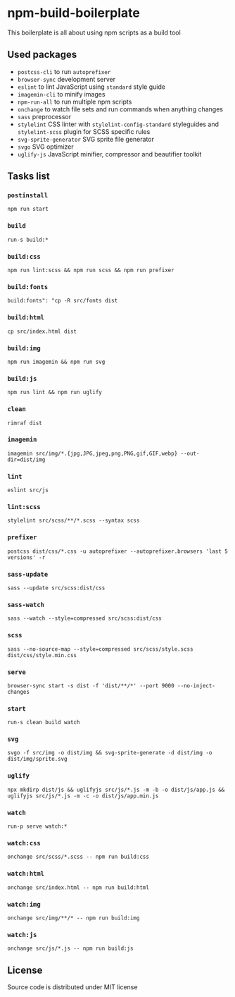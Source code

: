 # npm-build-boilerplate
This boilerplate is all about using npm scripts as a build tool

## Used packages
* `postcss-cli` to run `autoprefixer`
* `browser-sync` development server
* `eslint` to lint JavaScript using `standard` style guide
* `imagemin-cli` to minify images
* `npm-run-all` to run multiple npm scripts
* `onchange` to watch file sets and run commands when anything changes
* `sass` preprocessor
* `stylelint` CSS linter with `stylelint-config-standard` styleguides and `stylelint-scss` plugin for SCSS specific rules
* `svg-sprite-generator` SVG sprite file generator
* `svgo` SVG optimizer
* `uglify-js` JavaScript minifier, compressor and beautifier toolkit

## Tasks list
### `postinstall`
`npm run start`

### `build`
`run-s build:*`

### `build:css`
`npm run lint:scss && npm run scss && npm run prefixer`

### `build:fonts`
`build:fonts": "cp -R src/fonts dist`

### `build:html`
`cp src/index.html dist`

### `build:img`
`npm run imagemin && npm run svg`

### `build:js`
`npm run lint && npm run uglify`

### `clean`
`rimraf dist`

### `imagemin`
`imagemin src/img/*.{jpg,JPG,jpeg,png,PNG,gif,GIF,webp} --out-dir=dist/img`

### `lint`
`eslint src/js`

### `lint:scss`
`stylelint src/scss/**/*.scss --syntax scss`

### `prefixer`
`postcss dist/css/*.css -u autoprefixer --autoprefixer.browsers 'last 5 versions' -r`

### `sass-update`
`sass --update src/scss:dist/css`

### `sass-watch`
`sass --watch --style=compressed src/scss:dist/css`

### `scss`
`sass --no-source-map --style=compressed src/scss/style.scss dist/css/style.min.css`

### `serve`
`browser-sync start -s dist -f 'dist/**/*' --port 9000 --no-inject-changes`

### `start`
`run-s clean build watch`

### `svg`
`svgo -f src/img -o dist/img && svg-sprite-generate -d dist/img -o dist/img/sprite.svg`

### `uglify`
`npx mkdirp dist/js && uglifyjs src/js/*.js -m -b -o dist/js/app.js && uglifyjs src/js/*.js -m -c -o dist/js/app.min.js`

### `watch`
`run-p serve watch:*`

### `watch:css`
`onchange src/scss/*.scss -- npm run build:css`

### `watch:html`
`onchange src/index.html -- npm run build:html`

### `watch:img`
`onchange src/img/**/* -- npm run build:img`

### `watch:js`
`onchange src/js/*.js -- npm run build:js`

## License
Source code is distributed under MIT license
